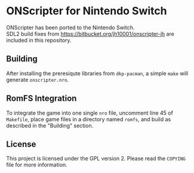 # ONScripter for Nintendo Switch

ONScripter has been ported to the Nintendo Switch.  
SDL2 build fixes from https://bitbucket.org/jh10001/onscripter-jh are included in this repository.  

## Building

After installing the preresiqute libraries from `dkp-pacman`, a simple `make` will generate `onscripter.nro`.

## RomFS Integration

To integrate the game into one single `nro` file, uncomment line 45 of `Makefile`, place game files in a directory named `romfs`, and build as described in the "Building" section.

## License

This project is licensed under the GPL version 2. Please read the `COPYING` file for more information.

